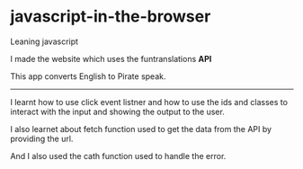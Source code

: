 # javascript-in-the-browser
Leaning javascript

I made the website which uses the funtranslations **API**

This app converts English to Pirate speak.
***
I learnt how to use click event listner and how to use the ids and classes to interact with the input and showing the output to the user. 

I also learnet about fetch function used to get the data from the API by providing the url.

And I also used the cath function used to handle the error.

